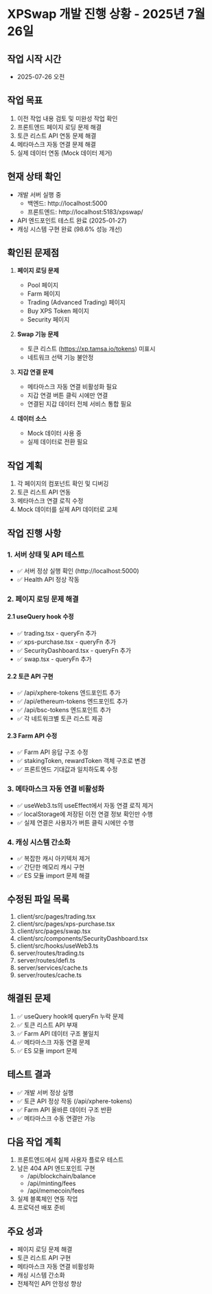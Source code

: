 # XPSwap 개발 진행 상황 - 2025년 7월 26일

## 작업 시작 시간
- 2025-07-26 오전

## 작업 목표
1. 이전 작업 내용 검토 및 미완성 작업 확인
2. 프론트엔드 페이지 로딩 문제 해결
3. 토큰 리스트 API 연동 문제 해결
4. 메타마스크 자동 연결 문제 해결
5. 실제 데이터 연동 (Mock 데이터 제거)

## 현재 상태 확인
- 개발 서버 실행 중
  - 백엔드: http://localhost:5000
  - 프론트엔드: http://localhost:5183/xpswap/
- API 엔드포인트 테스트 완료 (2025-01-27)
- 캐싱 시스템 구현 완료 (98.6% 성능 개선)

## 확인된 문제점
1. **페이지 로딩 문제**
   - Pool 페이지
   - Farm 페이지
   - Trading (Advanced Trading) 페이지
   - Buy XPS Token 페이지
   - Security 페이지

2. **Swap 기능 문제**
   - 토큰 리스트 (https://xp.tamsa.io/tokens) 미표시
   - 네트워크 선택 기능 불안정

3. **지갑 연결 문제**
   - 메타마스크 자동 연결 비활성화 필요
   - 지갑 연결 버튼 클릭 시에만 연결
   - 연결된 지갑 데이터 전체 서비스 통합 필요

4. **데이터 소스**
   - Mock 데이터 사용 중
   - 실제 데이터로 전환 필요

## 작업 계획
1. 각 페이지의 컴포넌트 확인 및 디버깅
2. 토큰 리스트 API 연동
3. 메타마스크 연결 로직 수정
4. Mock 데이터를 실제 API 데이터로 교체

## 작업 진행 사항

### 1. 서버 상태 및 API 테스트
- ✅ 서버 정상 실행 확인 (http://localhost:5000)
- ✅ Health API 정상 작동

### 2. 페이지 로딩 문제 해결
#### 2.1 useQuery hook 수정
- ✅ trading.tsx - queryFn 추가
- ✅ xps-purchase.tsx - queryFn 추가  
- ✅ SecurityDashboard.tsx - queryFn 추가
- ✅ swap.tsx - queryFn 추가

#### 2.2 토큰 API 구현
- ✅ /api/xphere-tokens 엔드포인트 추가
- ✅ /api/ethereum-tokens 엔드포인트 추가
- ✅ /api/bsc-tokens 엔드포인트 추가
- ✅ 각 네트워크별 토큰 리스트 제공

#### 2.3 Farm API 수정
- ✅ Farm API 응답 구조 수정
- ✅ stakingToken, rewardToken 객체 구조로 변경
- ✅ 프론트엔드 기대값과 일치하도록 수정

### 3. 메타마스크 자동 연결 비활성화
- ✅ useWeb3.ts의 useEffect에서 자동 연결 로직 제거
- ✅ localStorage에 저장된 이전 연결 정보 확인만 수행
- ✅ 실제 연결은 사용자가 버튼 클릭 시에만 수행

### 4. 캐싱 시스템 간소화
- ✅ 복잡한 캐시 아키텍처 제거
- ✅ 간단한 메모리 캐시 구현
- ✅ ES 모듈 import 문제 해결

## 수정된 파일 목록
1. client/src/pages/trading.tsx
2. client/src/pages/xps-purchase.tsx
3. client/src/pages/swap.tsx
4. client/src/components/SecurityDashboard.tsx
5. client/src/hooks/useWeb3.ts
6. server/routes/trading.ts
7. server/routes/defi.ts
8. server/services/cache.ts
9. server/routes/cache.ts

## 해결된 문제
1. ✅ useQuery hook에 queryFn 누락 문제
2. ✅ 토큰 리스트 API 부재
3. ✅ Farm API 데이터 구조 불일치
4. ✅ 메타마스크 자동 연결 문제
5. ✅ ES 모듈 import 문제

## 테스트 결과
- ✅ 개발 서버 정상 실행
- ✅ 토큰 API 정상 작동 (/api/xphere-tokens)
- ✅ Farm API 올바른 데이터 구조 반환
- ✅ 메타마스크 수동 연결만 가능

## 다음 작업 계획
1. 프론트엔드에서 실제 사용자 플로우 테스트
2. 남은 404 API 엔드포인트 구현
   - /api/blockchain/balance
   - /api/minting/fees
   - /api/memecoin/fees
3. 실제 블록체인 연동 작업
4. 프로덕션 배포 준비

## 주요 성과
- 페이지 로딩 문제 해결
- 토큰 리스트 API 구현
- 메타마스크 자동 연결 비활성화
- 캐싱 시스템 간소화
- 전체적인 API 안정성 향상
